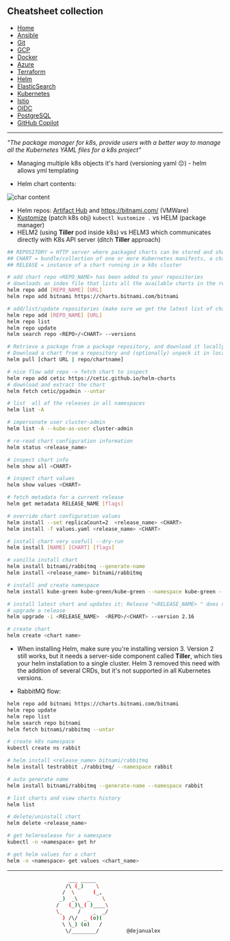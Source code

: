 ## Cheatsheet collection

* [Home](index.md)
* [Ansible](ansible.md)
* [Git](git.md)
* [GCP](gcp.md)
* [Docker](docker.md)
* [Azure](azure.md)
* [Terraform](terraform.md)
* <ins>[Helm](helm.md)<ins>
* [ElasticSearch](elastic.md)
* [Kubernetes](k8s.md)
* [Istio](istio.md)
* [OIDC](openID.md)
* [PostgreSQL](postgres.md)
* [GitHub Copilot](copilot.md)

---

<em>"The package manager for k8s, provide users with a better way to manage all the Kubernetes YAML files for a k8s project"</em>

* Managing multiple k8s objects it's hard (versioning yaml 😔) - helm allows yml templating

* Helm chart contents:

![char content](https://github.com/dejanu/cheetcity/blob/gh-pages/src/helm_chart_structure.PNG?raw=true)

* Helm repos: [Artifact Hub](https://artifacthub.io/packages/search?kind=0) and https://bitnami.com/ (VMWare)
* [Kustomize](https://kustomize.io/) (patch k8s obj) `kubectl kustomize .` vs HELM (package manager)
* HELM2 (using **Tiller** pod inside k8s) vs HELM3 which communicates directly with K8s API server (ditch **Tiller** approach)

```bash
## REPOSITORY = HTTP server where packaged charts can be stored and shared
## CHART = bundle/collection of one or more Kubernetes manifests, a chart is a Helm pacakge
## RELEASE = instance of a chart running in a k8s cluster

# add chart repo <REPO_NAME> has been added to your repositories
# downloads an index file that lists all the available charts in the repository
helm repo add [REPO_NAME] [URL]
helm repo add bitnami https://charts.bitnami.com/bitnami

# add/list/update repositories (make sure we get the latest list of charts)
helm repo add [REPO_NAME] [URL]
helm repo list
helm repo update
helm search repo <REPO>/<CHART> --versions

# Retrieve a package from a package repository, and download it locally to a tgz file
# Download a chart from a repository and (optionally) unpack it in local directory
helm pull [chart URL | repo/chartname]

# nice flow add repo -> fetch chart to inspect
helm repo add cetic https://cetic.github.io/helm-charts
# download and extract the chart
helm fetch cetic/pgadmin --untar

# list  all of the releases in all namespaces
helm list -A

# impersonate user cluster-admin
helm list -A --kube-as-user cluster-admin

# re-read chart configuration information
helm status <release_name>

# inspect chart info
helm show all <CHART>

# inspect chart values
helm show values <CHART>

# fetch metadata for a current release
helm get metadata RELEASE_NAME [flags]

# override chart configuration values
helm install --set replicaCount=2  <release_name> <CHART>
helm install -f values.yaml <release_name> <CHART>

# install chart very usefull --dry-run
helm install [NAME] [CHART] [flags]

# vanilla install chart
helm install bitnami/rabbitmq --generate-name
helm install <release_name> bitnami/rabbitmq

# install and create namespace
helm install kube-green kube-green/kube-green --namespace kube-green --create-namespace

# install latest chart and updates it: Release "<RELEASE_NAME> " does not exist. Installing it now.
# upgrade a release
helm upgrade -i <RELEASE_NAME>  <REPO>/<CHART> --version 2.16

# create chart
helm create <chart name>
```

* When installing Helm, make sure you're installing version 3. Version 2 still works, but it needs a server-side component called **Tiller**, which ties your helm installation to a single cluster. Helm 3 removed this need with the addition of several CRDs, but it's not supported in all Kubernetes versions.


* RabbitMQ flow:

```bash
helm repo add bitnami https://charts.bitnami.com/bitnami
helm repo update
helm repo list
helm search repo bitnami
helm fetch bitnami/rabbitmq --untar

# create k8s namespace
kubectl create ns rabbit

# helm install <release_name> bitnami/rabbitmq
helm install testrabbit ./rabbitmq/ --namespace rabbit

# auto generate name 
helm install bitnami/rabbitmq --generate-name --namespace rabbit

# list charts and view charts history
helm list

# delete/uninstall chart
helm delete <release_name>

# get helmrealease for a namespace
kubectl -n <namespace> get hr

# get helm values for a chart
helm -n <namespace> get values <chart_name>
```
---

```bash
                    ___ _____
                   /\ (_)    \
                  /  \      (_,
                 _)  _\   _    \
                /   (_)\_( )____\
                \_     /    _  _/
                  ) /\/  _ (o)(
                  \ \_) (o)   /
                   \/________/         @dejanualex
```